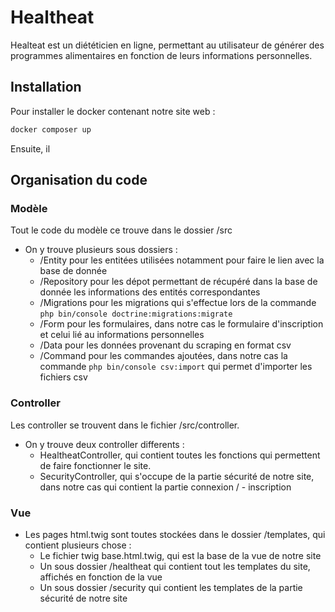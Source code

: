 # Healtheat

Healteat est un diététicien en ligne, permettant au utilisateur de générer des programmes alimentaires en fonction de leurs informations personnelles.

## Installation

Pour installer le docker contenant notre site web :

```bash
docker composer up
```

Ensuite, il

## Organisation du code

### Modèle

Tout le code du modèle ce trouve dans le dossier /src

* On y trouve plusieurs sous dossiers :
    * /Entity pour les entitées utilisées notamment pour faire le lien avec la base de donnée
    * /Repository pour les dépot permettant de récupéré dans la base de donnée les informations des entités correspondantes
    * /Migrations pour les migrations qui s'effectue lors de la commande ```php bin/console doctrine:migrations:migrate ```
    * /Form pour les formulaires, dans notre cas le formulaire d'inscription et celui lié au informations personnelles
    * /Data pour les données provenant du scraping en format csv
    * /Command pour les commandes ajoutées, dans notre cas la commande ```php bin/console csv:import``` qui permet d'importer les fichiers csv

### Controller

Les controller se trouvent dans le fichier /src/controller.

* On y trouve deux controller differents :
    * HealtheatController, qui contient toutes les fonctions qui permettent de faire fonctionner le site.
    * SecurityController, qui s'occupe de la partie sécurité de notre site, dans notre cas qui contient la partie connexion / - inscription

### Vue

* Les pages html.twig sont toutes stockées dans le dossier /templates, qui contient plusieurs chose : 
    * Le fichier twig base.html.twig, qui est la base de la vue de notre site
    * Un sous dossier /healtheat qui contient tout les templates du site, affichés en fonction de la vue
    * Un sous dossier /security qui contient les templates de la partie sécurité de notre site
